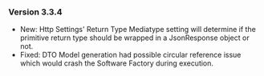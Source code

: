 ### Version 3.3.4

- New: Http Settings' Return Type Mediatype setting will determine if the primitive return type should be wrapped in a JsonResponse object or not.
- Fixed: DTO Model generation had possible circular reference issue which would crash the Software Factory during execution.
